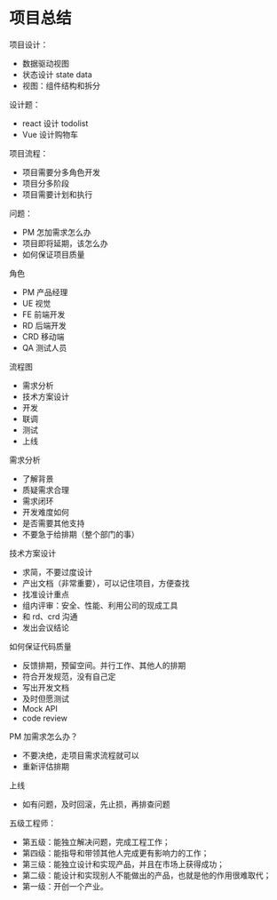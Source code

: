 # 项目总结

项目设计：

- 数据驱动视图
- 状态设计 state data
- 视图：组件结构和拆分

设计题：

- react 设计 todolist
- Vue 设计购物车

项目流程：

- 项目需要分多角色开发
- 项目分多阶段
- 项目需要计划和执行

问题：

- PM 怎加需求怎么办
- 项目即将延期，该怎么办
- 如何保证项目质量

角色

- PM 产品经理
- UE 视觉
- FE 前端开发
- RD 后端开发
- CRD 移动端
- QA 测试人员

流程图

- 需求分析
- 技术方案设计
- 开发
- 联调
- 测试
- 上线

需求分析

- 了解背景
- 质疑需求合理
- 需求闭环
- 开发难度如何
- 是否需要其他支持
- 不要急于给排期（整个部门的事）

技术方案设计

- 求简，不要过度设计
- 产出文档（非常重要），可以记住项目，方便查找
- 找准设计重点
- 组内评审：安全、性能、利用公司的现成工具
- 和 rd、crd 沟通
- 发出会议结论

如何保证代码质量

- 反馈排期，预留空间。并行工作、其他人的排期
- 符合开发规范，没有自己定
- 写出开发文档
- 及时但愿测试
- Mock API
- code review

PM 加需求怎么办？

- 不要决绝，走项目需求流程就可以
- 重新评估排期

上线

- 如有问题，及时回滚，先止损，再排查问题

五级工程师：

- 第五级：能独立解决问题，完成工程工作；
- 第四级：能指导和带领其他人完成更有影响力的工作；
- 第三级：能独立设计和实现产品，并且在市场上获得成功；
- 第二级：能设计和实现别人不能做出的产品，也就是他的作用很难取代；
- 第一级：开创一个产业。
